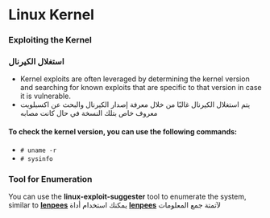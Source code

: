 # Linux Kernel

### Exploiting the Kernel
### استغلال الكيرنال

- Kernel exploits are often leveraged by determining the kernel version and searching for known exploits that are specific to that version in case it is vulnerable.
- يتم استغلال الكيرنال غالبًا من خلال معرفة إصدار الكيرنال والبحث عن اكسبلويت معروف خاص بتلك النسخة في حال كانت مصابه

#### To check the kernel version, you can use the following commands:
- `# uname -r`
- `# sysinfo` 

### Tool for Enumeration

You can use the **linux-exploit-suggester** tool to enumerate the system, similar to [**lenpees**](https://github.com/peass-ng/PEASS-ng/tree/master/linPEAS)
يمكنك استخدام أداة  [**lenpees**](https://github.com/peass-ng/PEASS-ng/tree/master/linPEAS) لآتمتة جمع المعلومات
